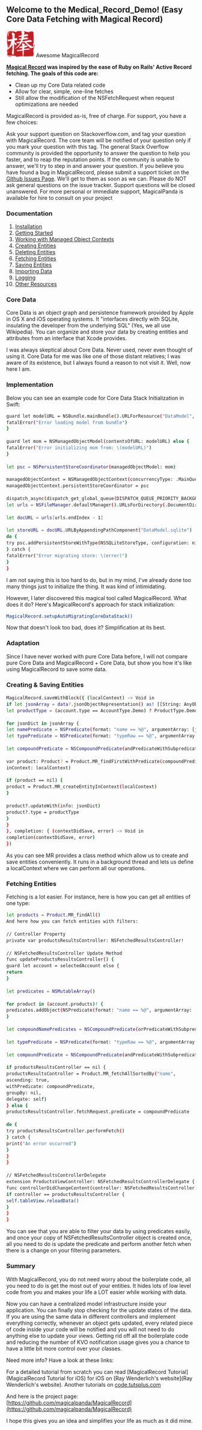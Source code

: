 ## Welcome to the Medical_Record_Demo! (Easy Core Data Fetching with Magical Record)

![](https://github.com/magicalpanda/magicalpanda.github.com/blob/master/images/awesome_logo_small.png?raw=true) Awesome MagicalRecord

**[Magical Record](https://github.com/magicalpanda/MagicalRecord) was inspired by the ease of Ruby on Rails' Active Record fetching. The goals of this code are:**
* Clean up my Core Data related code
* Allow for clear, simple, one-line fetches
* Still allow the modification of the NSFetchRequest when request optimizations are needed

MagicalRecord is provided as-is, free of charge. For support, you have a few choices:

Ask your support question on Stackoverflow.com, and tag your question with MagicalRecord. The core team will be notified of your question only if you mark your question with this tag. The general Stack Overflow community is provided the opportunity to answer the question to help you faster, and to reap the reputation points. If the community is unable to answer, we'll try to step in and answer your question.
If you believe you have found a bug in MagicalRecord, please submit a support ticket on the [Github Issues Page](https://github.com/magicalpanda/magicalrecord/issues). We'll get to them as soon as we can. Please do NOT ask general questions on the issue tracker. Support questions will be closed unanswered.
For more personal or immediate support, MagicalPanda is available for hire to consult on your project

### Documentation
1. [Installation](https://github.com/magicalpanda/MagicalRecord/blob/master/Docs/Installing-MagicalRecord.md)
2. [Getting Started](https://github.com/magicalpanda/MagicalRecord/blob/master/Docs/Getting-Started.md)
3. [Working with Managed Object Contexts](https://github.com/magicalpanda/MagicalRecord/blob/master/Docs/Working-with-Managed-Object-Contexts.md)
4. [Creating Entities](https://github.com/magicalpanda/MagicalRecord/blob/master/Docs/Creating-Entities.md)
5. [Deleting Entities](https://github.com/magicalpanda/MagicalRecord/blob/master/Docs/Deleting-Entities.md)
6. [Fetching Entities](https://github.com/magicalpanda/MagicalRecord/blob/master/Docs/Fetching-Entities.md)
7. [Saving Entities](https://github.com/magicalpanda/MagicalRecord/blob/master/Docs/Saving-Entities.md)
8. [Importing Data](https://github.com/magicalpanda/MagicalRecord/blob/master/Docs/Importing-Data.md)
9. [Logging](https://github.com/magicalpanda/MagicalRecord/blob/master/Docs/Logging.md)
10. [Other Resources](https://github.com/magicalpanda/MagicalRecord/blob/master/Docs/Other-Resources.md)

### Core Data
Core Data is an object graph and persistence framework provided by Apple in OS X and iOS operating systems. It "interfaces directly with SQLite, insulating the developer from the underlying SQL" (Yes, we all use Wikipedia). You can organize and store your data by creating entities and attributes from an interface that Xcode provides.

I was always skeptical about Core Data. Never used, never even thought of using it. Core Data for me was like one of those distant relatives; I was aware of its existence, but I always found a reason to not visit it. Well, now here I am.

### Implementation
Below you can see an example code for Core Data Stack Initialization in Swift:

```sh
guard let modelURL = NSBundle.mainBundle().URLForResource("DataModel", withExtension:"momd") else {
fatalError("Error loading model from bundle")
}

guard let mom = NSManagedObjectModel(contentsOfURL: modelURL) else {
fatalError("Error initializing mom from: \(modelURL)")
}

let psc = NSPersistentStoreCoordinator(managedObjectModel: mom)

managedObjectContext = NSManagedObjectContext(concurrencyType: .MainQueueConcurrencyType)
managedObjectContext.persistentStoreCoordinator = psc

dispatch_async(dispatch_get_global_queue(DISPATCH_QUEUE_PRIORITY_BACKGROUND, 0)) {
let urls = NSFileManager.defaultManager().URLsForDirectory(.DocumentDirectory, inDomains: .UserDomainMask)

let docURL = urls[urls.endIndex - 1]

let storeURL = docURL.URLByAppendingPathComponent("DataModel.sqlite")
do {
try psc.addPersistentStoreWithType(NSSQLiteStoreType, configuration: nil, URL: storeURL, options: nil)
} catch {
fatalError("Error migrating store: \(error)")
}
}

```
I am not saying this is too hard to do, but in my mind, I've already done too many things just to initialize the thing. It was kind of intimidating.

However, I later discovered this magical tool called MagicalRecord. What does it do? Here's MagicalRecord's approach for stack initialization:

```sh
MagicalRecord.setupAutoMigratingCoreDataStack()
```

Now that doesn't look too bad, does it? Simplification at its best.

### Adaptation
Since I have never worked with pure Core Data before, I will not compare pure Core Data and MagicalRecord + Core Data, but show you how it's like using MagicalRecord to save some data.

### Creating & Saving Entities
```sh
MagicalRecord.saveWithBlock({ (localContext) -> Void in
if let jsonArray = data?.jsonObjectRepresentation() as! [[String: AnyObject]]? {
let productType = (account.type == AccountType.Demo) ? ProductType.Demo : ProductType.Real

for jsonDict in jsonArray {
let namePredicate = NSPredicate(format: "name == %@", argumentArray: [jsonDict["Name"]!])
let typePredicate = NSPredicate(format: "typeRaw == %@", argumentArray: [productType.rawValue])

let compoundPredicate = NSCompoundPredicate(andPredicateWithSubpredicates: [namePredicate, typePredicate])

var product: Product? = Product.MR_findFirstWithPredicate(compoundPredicate,
inContext: localContext)

if (product == nil) {
product = Product.MR_createEntityInContext(localContext)
}

product?.updateWith(info: jsonDict)
product?.type = productType
}
}
}, completion: { (contextDidSave, error) -> Void in
completion(contextDidSave, error)
})
```

As you can see MR provides a class method which allow us to create and save entities conveniently. It runs in a background thread and lets us define a localContext where we can perform all our operations.

### Fetching Entities
Fetching is a lot easier. For instance, here is how you can get all entities of one type:

```sh
let products = Product.MR_findAll()
And here how you can fetch entities with filters:

// Controller Property
private var productsResultsController: NSFetchedResultsController!

// NSFetchedResultsController Update Method
func updateProductsResultsController() {
guard let account = selectedAccount else {
return
}

let predicates = NSMutableArray()

for product in (account.products)! {
predicates.addObject(NSPredicate(format: "name == %@", argumentArray: [(product as! Product).name!]))
}

let compoundNamePredicates = NSCompoundPredicate(orPredicateWithSubpredicates: predicates as NSArray as! [NSPredicate])

let typePredicate = NSPredicate(format: "typeRaw == %@", argumentArray: [(account.typeRaw)!])

let compoundPredicate = NSCompoundPredicate(andPredicateWithSubpredicates: [typePredicate, compoundNamePredicates])

if productsResultsController == nil {
productsResultsController = Product.MR_fetchAllSortedBy("name",
ascending: true,
withPredicate: compoundPredicate,
groupBy: nil,
delegate: self)
} else {
productsResultsController.fetchRequest.predicate = compoundPredicate

do {
try productsResultsController.performFetch()
} catch {
print("An error occurred")
}
}
}

// NSFetchedResultsControllerDelegate
extension ProductsViewController: NSFetchedResultsControllerDelegate {
func controllerDidChangeContent(controller: NSFetchedResultsController) {
if controller == productsResultsController {
self.tableView.reloadData()
}
}
}
```
You can see that you are able to filter your data by using predicates easily, and once your copy of NSFetchedResultsController object is created once, all you need to do is update the predicate and perform another fetch when there is a change on your filtering parameters.

### Summary
With MagicalRecord, you do not need worry about the boilerplate code, all you need to do is get the most out of your entities. It hides lots of low level code from you and makes your life a LOT easier while working with data.

Now you can have a centralized model infrastructure inside your application. You can finally stop checking for the update states of the data. If you are using the same data in different controllers and implement everything correctly, whenever an object gets updated, every related piece of code inside your code will be notified and you will not need to do anything else to update your views. Getting rid off all the boilerplate code and reducing the number of KVO notification usage gives you a chance to have a little bit more control over your classes.

Need more info? Have a look at these links:

For a detailed tutorial from scratch you can read [MagicalRecord Tutorial](MagicalRecord Tutorial for iOS) for iOS on [Ray Wenderlich's website](Ray Wenderlich's website).
Another tutorials on  [code.tutsplus.com](https://code.tutsplus.com/tutorials/easy-core-data-fetching-with-magical-record--mobile-13680)

And here is the project page: [https://github.com/magicalpanda/MagicalRecord](https://github.com/magicalpanda/MagicalRecord)

I hope this gives you an idea and simplifies your life as much as it did mine.
